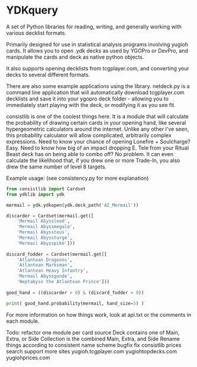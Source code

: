 # YDKquery

A set of Python libraries for reading, writing, and generally working with various decklist formats.

Primarily designed for use in statistical analysis programs involving yugioh cards. It allows you to open .ydk decks as used by YGOPro or DevPro, and manipulate the cards and deck as native python objects.

It also supports opening decklists from tcgplayer.com, and converting your decks to several different formats.

There are also some example applications using the library.
netdeck.py is a command line application that will automatically download tcgplayer.com decklists and save it into your ygopro deck folder - allowing you to immediately start playing with the deck, or modifying it as you see fit.

consistlib is one of the coolest things here. It is a module that will calculate the probability of drawing certain cards in your opening hand, like several hypergeometric calculators around the internet. Unlike any other I've seen, this probability calculator will allow complicated, arbitrarily complex expressions. Need to know your chance of opening Lonefire + Soulcharge? Easy. Need to know how big of an impact dropping E. Tele from your Ritual Beast deck has on being able to combo off? No problem. It can even calculate the likelihood that, if you drew one or more Trade-In, you also drew the same number of level 8 targets.

Example usage: (see consistency.py for more explanation)

```python
from consistlib import Cardset
from ydklib import ydk

mermail = ydk.ydkopen(ydk.deck_path('AI_Mermail'))

discarder = Cardset(mermail.get([
	'Mermail Abyssleed',
	'Mermail Abyssmegalo',
	'Mermail Abyssteus',
	'Mermail Abyssturge',
	'Mermail Abysspike']))
	
discard_fodder = Cardset(mermail.get([
	'Atlantean Dragoons',
	'Atlantean Marksman',
	'Atlantean Heavy Infantry',
	'Mermail Abyssgunde',
	'Neptabyss the Atlantean Prince']))
	
good_hand = ((discarder > 0) & (discard_fodder > 0))

print( good_hand.probability(mermail, hand_size=5) )
```

For more information on how things work, look at api.txt or the comments in each module.


Todo:
	refactor
		one module per card source
		Deck contains one of Main, Extra, or Side
		Collection is the combined Main, Extra, and Side
		Rename things according to consistent name scheme
	bugfix
		fix consistlib
	prices search
	support more sites
		yugioh.tcgplayer.com
		yugiohtopdecks.com
		yugiohprices.com
